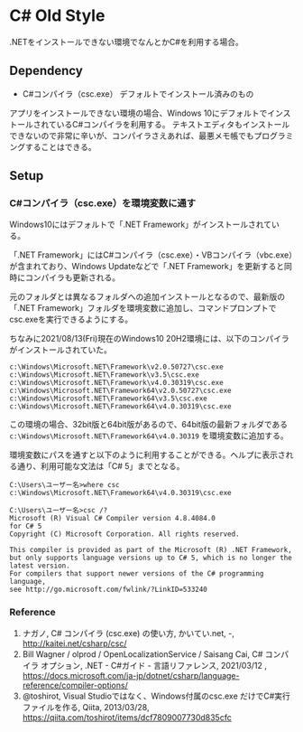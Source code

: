 # C\# Old Style

.NETをインストールできない環境でなんとかC\#を利用する場合。

## Dependency

- C\#コンパイラ（csc.exe） デフォルトでインストール済みのもの

アプリをインストールできない環境の場合、Windows 10にデフォルトでインストールされているC\#コンパイラを利用する。
テキストエディタもインストールできないので非常に辛いが、コンパイラさえあれば、最悪メモ帳でもプログラミングすることはできる。

## Setup

### C\#コンパイラ（csc.exe）を環境変数に通す

Windows10にはデフォルトで「.NET Framework」がインストールされている。

「.NET Framework」にはC\#コンパイラ（csc.exe）・VBコンパイラ（vbc.exe）が含まれており、Windows Updateなどで「.NET Framework」を更新すると同時にコンパイラも更新される。

元のフォルダとは異なるフォルダへの追加インストールとなるので、最新版の「.NET Framework」フォルダを環境変数に追加し、コマンドプロンプトでcsc.exeを実行できるようにする。

ちなみに2021/08/13(Fri)現在のWindows10 20H2環境には、以下のコンパイラがインストールされていた。

```shell
c:\Windows\Microsoft.NET\Framework\v2.0.50727\csc.exe
c:\Windows\Microsoft.NET\Framework\v3.5\csc.exe
c:\Windows\Microsoft.NET\Framework\v4.0.30319\csc.exe
c:\Windows\Microsoft.NET\Framework64\v2.0.50727\csc.exe
c:\Windows\Microsoft.NET\Framework64\v3.5\csc.exe
c:\Windows\Microsoft.NET\Framework64\v4.0.30319\csc.exe
```

この環境の場合、32bit版と64bit版があるので、64bit版の最新フォルダである `c:\Windows\Microsoft.NET\Framework64\v4.0.30319` を環境変数に追加する。

環境変数にパスを通すと以下のように利用することができる。ヘルプに表示される通り、利用可能な文法は「C\# 5」までとなる。

```shell
C:\Users\ユーザー名>where csc
c:\Windows\Microsoft.NET\Framework64\v4.0.30319\csc.exe

C:\Users\ユーザー名>csc /?
Microsoft (R) Visual C# Compiler version 4.8.4084.0
for C# 5
Copyright (C) Microsoft Corporation. All rights reserved.

This compiler is provided as part of the Microsoft (R) .NET Framework,
but only supports language versions up to C# 5, which is no longer the latest version.
For compilers that support newer versions of the C# programming language,
see http://go.microsoft.com/fwlink/?LinkID=533240
```

### Reference

1. ナガノ, C\# コンパイラ (csc.exe) の使い方, かいてい.net, -, <http://kaitei.net/csharp/csc/>
1. Bill Wagner / olprod / OpenLocalizationService / Saisang Cai, C\# コンパイラ オプション, .NET - C\#ガイド - 言語リファレンス, 2021/03/12
,  <https://docs.microsoft.com/ja-jp/dotnet/csharp/language-reference/compiler-options/>
1. @toshirot, Visual Studioではなく、Windows付属のcsc.exe だけでC\#実行ファイルを作る, Qiita, 2013/03/28, <https://qiita.com/toshirot/items/dcf7809007730d835cfc>
